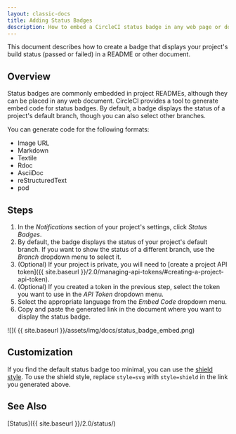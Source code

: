 ```yaml
---
layout: classic-docs
title: Adding Status Badges
description: How to embed a CircleCI status badge in any web page or document
---
```


This document describes how to create a badge that displays your project's build status (passed or failed) in a README or other document.

## Overview

Status badges are commonly embedded in project READMEs,
although they can be placed in any web document.
CircleCI provides a tool to generate embed code for status badges.
By default, a badge displays the status of a project's default branch,
though you can also select other branches.

You can generate code for the following formats:

- Image URL
- Markdown
- Textile
- Rdoc
- AsciiDoc
- reStructuredText
- pod

## Steps

1. In the _Notifications_ section of your project's settings,
   click _Status Badges_.
2. By default, the badge displays the status of your project's default branch.
   If you want to show the status of a different branch,
   use the _Branch_ dropdown menu to select it.
3. (Optional)
   If your project is private,
   you will need to [create a project API token]({{ site.baseurl }}/2.0/managing-api-tokens/#creating-a-project-api-token).
4. (Optional)
   If you created a token in the previous step,
   select the token you want to use in the _API Token_ dropdown menu.
5. Select the appropriate language from the _Embed Code_ dropdown menu.
6. Copy and paste the generated link in the document where you want to display the status badge.


![](  {{ site.baseurl }}/assets/img/docs/status_badge_embed.png)

## Customization

If you find the default status badge too minimal,
you can use the [shield style](https://shields.io/).
To use the shield style,
replace `style=svg` with `style=shield`
in the link you generated above.

## See Also

[Status]({{ site.baseurl }}/2.0/status/)
